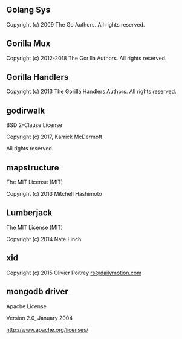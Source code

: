 ## Golang Sys
Copyright (c) 2009 The Go Authors. All rights reserved.

## Gorilla Mux
Copyright (c) 2012-2018 The Gorilla Authors. All rights reserved.

## Gorilla Handlers
Copyright (c) 2013 The Gorilla Handlers Authors. All rights reserved.

## godirwalk
BSD 2-Clause License

Copyright (c) 2017, Karrick McDermott

All rights reserved.

## mapstructure
The MIT License (MIT)

Copyright (c) 2013 Mitchell Hashimoto

## Lumberjack
The MIT License (MIT)

Copyright (c) 2014 Nate Finch 

## xid
Copyright (c) 2015 Olivier Poitrey <rs@dailymotion.com>

## mongodb driver
Apache License

Version 2.0, January 2004

http://www.apache.org/licenses/
